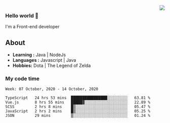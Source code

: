 <img align='right' src="https://github-readme-stats.vercel.app/api?username=jumodada&show_icons=true&theme=vue">

### Hello world 👋

I'm a Front-end developer 
    
## About
-  **Learning :** Java | NodeJs
-  **Languages :** Javascript | Java
-  **Hobbies:** Dota | The Legend of Zelda

### My code time

<!--START_SECTION:waka-->
```text
Week: 07 October, 2020 - 14 October, 2020

TypeScript   24 hrs 53 mins  ████████████████░░░░░░░░░   63.81 % 
Vue.js       8 hrs 55 mins   █████▓░░░░░░░░░░░░░░░░░░░   22.89 % 
SCSS         2 hrs 8 mins    █▒░░░░░░░░░░░░░░░░░░░░░░░   05.47 % 
JavaScript   2 hrs 2 mins    █▒░░░░░░░░░░░░░░░░░░░░░░░   05.25 % 
JSON         29 mins         ▒░░░░░░░░░░░░░░░░░░░░░░░░   01.24 % 
```
<!--END_SECTION:waka-->
